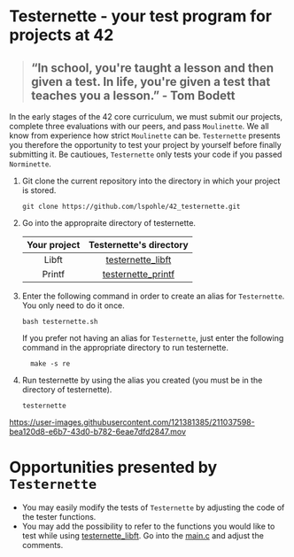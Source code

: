 # Testernette - your test program for projects at 42

> ## “In school, you're taught a lesson and then given a test. In life, you're given a test that teaches you a lesson.” - Tom Bodett

In the early stages of the 42 core curriculum, we must submit our projects, complete three evaluations with our peers, and pass `Moulinette`. We all know from experience how strict `Moulinette` can be. `Testernette` presents you therefore the opportunity to test your project by yourself before finally submitting it. Be cautioues, `Testernette` only tests your code if you passed `Norminette`.

1. Git clone the current repository into the directory in which your project is stored.


       git clone https://github.com/lspohle/42_testernette.git
2. Go into the appropraite directory of testernette.
 
      | Your project  | Testernette's directory   |
      |:-------------:|:-------------------------:|
      | Libft         |[testernette_libft](https://github.com/lspohle/42_testernette/tree/main/testernette_libft)   |
      | Printf        |[testernette_printf](https://github.com/lspohle/42_testernette/tree/main/testernette_printf) | 
3. Enter the following command in order to create an alias for `Testernette`. You only need to do it once.

       bash testernette.sh
   If you prefer not having an alias for `Testernette`, just enter the following command in the appropriate directory to run testernette.

         make -s re
4. Run testernette by using the alias you created (you must be in the directory of testernette).

       testernette

https://user-images.githubusercontent.com/121381385/211037598-bea120d8-e6b7-43d0-b782-6eae7dfd2847.mov

# Opportunities presented by `Testernette`
- You may easily modify the tests of `Testernette` by adjusting the code of the tester functions.
- You may add the possibility to refer to the functions you would like to test while using [testernette_libft](https://github.com/lspohle/42_testernette/tree/main/testernette_libft). Go into the [main.c](https://github.com/lspohle/42_testernette/blob/main/testernette_libft/main.c) and adjust the comments.
